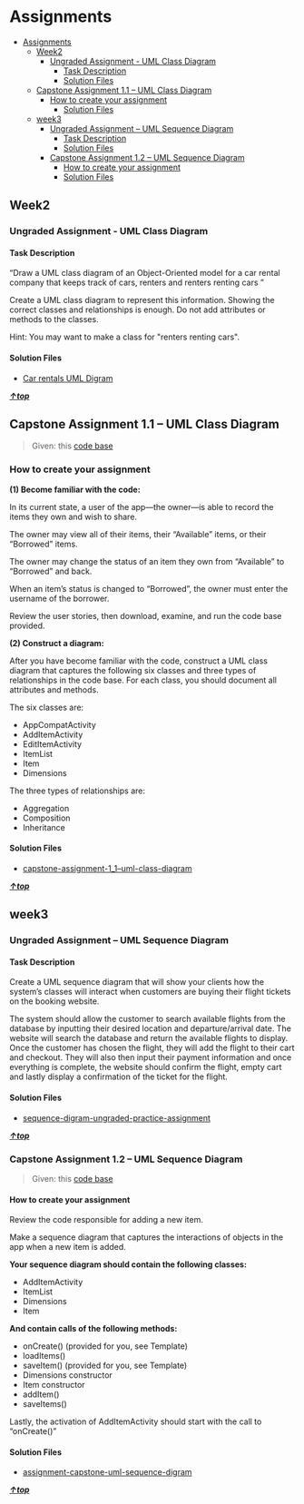 # Assignments

<!-- TOC -->

- [Assignments](#assignments)
    - [Week2](#week2)
        - [Ungraded Assignment - UML Class Diagram](#ungraded-assignment---uml-class-diagram)
            - [Task Description](#task-description)
            - [Solution Files](#solution-files)
    - [Capstone Assignment 1.1 – UML Class Diagram](#capstone-assignment-11--uml-class-diagram)
        - [How to create your assignment](#how-to-create-your-assignment)
            - [Solution Files](#solution-files)
    - [week3](#week3)
        - [Ungraded Assignment – UML Sequence Diagram](#ungraded-assignment--uml-sequence-diagram)
            - [Task Description](#task-description)
            - [Solution Files](#solution-files)
        - [Capstone Assignment 1.2 – UML Sequence Diagram](#capstone-assignment-12--uml-sequence-diagram)
            - [How to create your assignment](#how-to-create-your-assignment)
            - [Solution Files](#solution-files)

<!-- /TOC -->

## Week2

### Ungraded Assignment - UML Class Diagram

#### Task Description

“Draw a UML class diagram of an Object-Oriented model for a car rental company that keeps track of cars, renters and renters renting cars ”

Create a UML class diagram to represent this information. Showing the correct classes and relationships is enough. Do not add attributes or methods to the classes.

Hint: You may want to make a class for "renters renting cars".

#### Solution Files

- [Car rentals UML Digram](./week2/car-rentals-uml-digram.pdf)

**_[&uarr;top](#assignments)_**

## Capstone Assignment 1.1 – UML Class Diagram

> Given: this [code base](./week2/capstone_assignment_materials/Y_n_-28dR8K5__tvHdfCzA_fde608d7579b432ba1e11f4ef4ac5393_SharingApp-c1-items-only-v4.zip)

### How to create your assignment

**(1) Become familiar with the code:**

In its current state, a user of the app—the owner—is able to record the items they own and wish to share.

The owner may view all of their items, their “Available” items, or their “Borrowed” items.

The owner may change the status of an item they own from “Available” to “Borrowed” and back.

When an item’s status is changed to “Borrowed”, the owner must enter the username of the borrower.

Review the user stories, then download, examine, and run the code base provided.

**(2) Construct a diagram:**

After you have become familiar with the code, construct a UML class diagram that captures the following six classes and three types of relationships in the code base. For each class, you should document all attributes and methods.

The six classes are:

- AppCompatActivity
- AddItemActivity
- EditItemActivity
- ItemList
- Item
- Dimensions

The three types of relationships are:

- Aggregation
- Composition
- Inheritance

#### Solution Files

- [capstone-assignment-1_1–uml-class-diagram](./week2/capstone-assignment-1_1–uml-class-diagram.pdf)

**_[&uarr;top](#assignments)_**

## week3

### Ungraded Assignment – UML Sequence Diagram

#### Task Description

Create a UML sequence diagram that will show your clients how the system’s classes will interact when customers are buying their flight tickets on the booking website.

The system should allow the customer to search available flights from the database by inputting their desired location and departure/arrival date. The website will search the database and return the available flights to display. Once the customer has chosen the flight, they will add the flight to their cart and checkout. They will also then input their payment information and once everything is complete, the website should confirm the flight, empty cart and lastly display a confirmation of the ticket for the flight.

#### Solution Files

- [sequence-digram-ungraded-practice-assignment](./week3/week3-sequence-digram-ungraded-practice-assignment.pdf)

**_[&uarr;top](#assignments)_**

### Capstone Assignment 1.2 – UML Sequence Diagram

> Given: this [code base](./week2/capstone_assignment_materials/Y_n_-28dR8K5__tvHdfCzA_fde608d7579b432ba1e11f4ef4ac5393_SharingApp-c1-items-only-v4.zip)

#### How to create your assignment

Review the code responsible for adding a new item.

Make a sequence diagram that captures the interactions of objects in the app when a new item is added.

**Your sequence diagram should contain the following classes:**

- AddItemActivity
- ItemList
- Dimensions
- Item

**And contain calls of the following methods:**

- onCreate() (provided for you, see Template)
- loadItems()
- saveItem() (provided for you, see Template)
- Dimensions constructor
- Item constructor
- addItem()
- saveItems()

Lastly, the activation of AddItemActivity should start with the call to “onCreate()”

#### Solution Files

- [assignment-capstone-uml-sequence-digram](./week3/week3-assignment-capstone-uml-sequence-digram.pdf)

**_[&uarr;top](#assignments)_**
